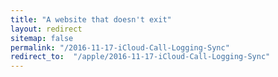 ```yaml
---
title: "A website that doesn't exit"
layout: redirect
sitemap: false
permalink: "/2016-11-17-iCloud-Call-Logging-Sync"
redirect_to:  "/apple/2016-11-17-iCloud-Call-Logging-Sync"
---
```

